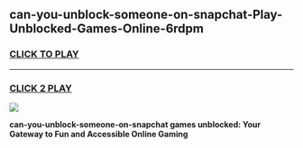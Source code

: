 
## can-you-unblock-someone-on-snapchat-Play-Unblocked-Games-Online-6rdpm
<h3>
<a href="https://premium76.site?title=can-you-unblock-someone-on-snapchat&ref=25A">CLICK TO PLAY</a></h3>
<hr>

<h3>
<a href="https://premium76.site?title=can-you-unblock-someone-on-snapchat&ref=25A">CLICK 2 PLAY</a>
  
</h3>

<a href="https://premium76.site?title=can-you-unblock-someone-on-snapchat&ref=25A"><img src="https://clearcache.store/games.png"></a>


**can-you-unblock-someone-on-snapchat games unblocked: Your Gateway to Fun and Accessible Online Gaming**
